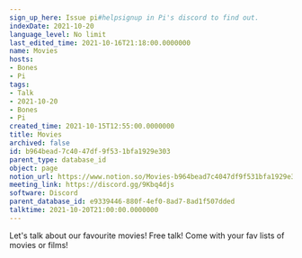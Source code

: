 ```yaml
---
sign_up_here: Issue pi#helpsignup in Pi's discord to find out.
indexDate: 2021-10-20
language_level: No limit
last_edited_time: 2021-10-16T21:18:00.0000000
name: Movies
hosts:
- Bones
- Pi
tags:
- Talk
- 2021-10-20
- Bones
- Pi
created_time: 2021-10-15T12:55:00.0000000
title: Movies
archived: false
id: b964bead-7c40-47df-9f53-1bfa1929e303
parent_type: database_id
object: page
notion_url: https://www.notion.so/Movies-b964bead7c4047df9f531bfa1929e303
meeting_link: https://discord.gg/9Kbq4djs
software: Discord
parent_database_id: e9339446-880f-4ef0-8ad7-8ad1f507dded
talktime: 2021-10-20T21:00:00.0000000
---
```


Let's talk about our favourite movies!
Free talk! Come with your fav lists of movies or films!


